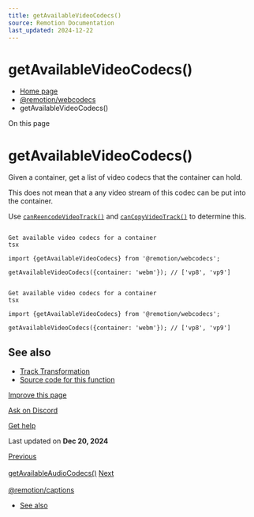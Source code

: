 ```yaml
---
title: getAvailableVideoCodecs()
source: Remotion Documentation
last_updated: 2024-12-22
---
```


# getAvailableVideoCodecs()

- [Home page](/)
- [@remotion/webcodecs](/docs/webcodecs/)
- getAvailableVideoCodecs()

On this page

# getAvailableVideoCodecs()

Given a container, get a list of video codecs that the container can hold.

This does not mean that a any video stream of this codec can be put into the container.

Use [`canReencodeVideoTrack()`](/docs/webcodecs/can-reencode-video-track) and [`canCopyVideoTrack()`](/docs/webcodecs/can-copy-video-track) to determine this.

```

Get available video codecs for a container
tsx

import {getAvailableVideoCodecs} from '@remotion/webcodecs';

getAvailableVideoCodecs({container: 'webm'}); // ['vp8', 'vp9']
```

```

Get available video codecs for a container
tsx

import {getAvailableVideoCodecs} from '@remotion/webcodecs';

getAvailableVideoCodecs({container: 'webm'}); // ['vp8', 'vp9']
```

## See also [​](\#see-also "Direct link to See also")

- [Track Transformation](/docs/webcodecs/track-transformation)
- [Source code for this function](https://github.com/remotion-dev/remotion/blob/main/packages/webcodecs/src/get-available-video-codecs.ts)

[Improve this page](https://github.com/remotion-dev/remotion/edit/main/packages/docs/docs/webcodecs/get-available-video-codecs.mdx)

[Ask on Discord](https://remotion.dev/discord)

[Get help](/docs/get-help)

Last updated on **Dec 20, 2024**

[Previous\
\
getAvailableAudioCodecs()](/docs/webcodecs/get-available-audio-codecs) [Next\
\
@remotion/captions](/docs/captions/)

- [See also](#see-also)
